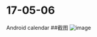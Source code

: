 # 17-05-06
Android calendar
##截图
![image](https://github.com/secondLieutenantCoder/TableAndCollection/blob/master/resut.png?raw=true)
